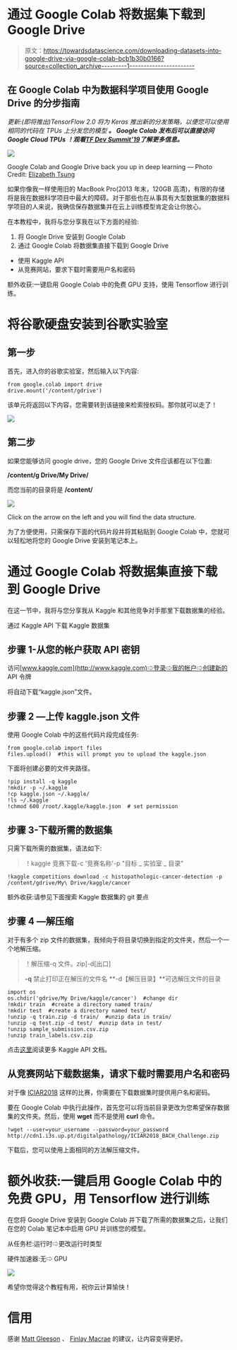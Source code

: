 # 通过 Google Colab 将数据集下载到 Google Drive

> 原文：<https://towardsdatascience.com/downloading-datasets-into-google-drive-via-google-colab-bcb1b30b0166?source=collection_archive---------1----------------------->

## 在 Google Colab 中为数据科学项目使用 Google Drive 的分步指南

*更新:(即将推出)TensorFlow 2.0 将为 Keras 推出新的分发策略，以便您可以使用相同的代码在 TPUs* *上分发您的模型* ***。* ***Google Colab 发布后可以直接访问 Google Cloud TPUs*** *！观看*[*TF Dev Summit’19*](https://youtu.be/k5c-vg4rjBw?t=1263)*了解更多信息。***

![](img/fa5d7991c91bb133593f01c31916c548.png)

Google Colab and Google Drive back you up in deep learning — Photo Credit: [Elizabeth Tsung](https://unsplash.com/@elizabethtsung?utm_source=medium&utm_medium=referral)

如果你像我一样使用旧的 MacBook Pro(2013 年末，120GB 高清)，有限的存储将是我在数据科学项目中最大的障碍。对于那些也在从事具有大型数据集的数据科学项目的人来说，我确信保存数据集并在云上训练模型肯定会让你放心。

在本教程中，我将与您分享我在以下方面的经验:

1.  将 Google Drive 安装到 Google Colab
2.  通过 Google Colab 将数据集直接下载到 Google Drive

*   使用 Kaggle API
*   从竞赛网站，要求下载时需要用户名和密码

额外收获:一键启用 Google Colab 中的免费 GPU 支持，使用 Tensorflow 进行训练。

# 将谷歌硬盘安装到谷歌实验室

## 第一步

首先，进入你的谷歌实验室，然后输入以下内容:

```
from google.colab import drive
drive.mount('/content/gdrive')
```

该单元将返回以下内容，您需要转到该链接来检索授权码。那你就可以走了！

![](img/155f4312194805fed1e53fbd5fa3de0f.png)

## 第二步

如果您能够访问 google drive，您的 Google Drive 文件应该都在以下位置:

**/content/g Drive/My Drive/**

而您当前的目录将是 **/content/**

![](img/84308146fe1a41a461320b8a1bb825cc.png)

Click on the arrow on the left and you will find the data structure.

为了方便使用，只需保存下面的代码片段并将其粘贴到 Google Colab 中，您就可以轻松地将您的 Google Drive 安装到笔记本上。

# 通过 Google Colab 将数据集直接下载到 Google Drive

在这一节中，我将与您分享我从 Kaggle 和其他竞争对手那里下载数据集的经验。

通过 Kaggle API 下载 Kaggle 数据集

## 步骤 1-从您的帐户获取 API 密钥

访问[www.kaggle.com](http://www.kaggle.com)⇨登录⇨我的帐户⇨创建新的 API 令牌

将自动下载“kaggle.json”文件。

## **步骤 2 —上传 kaggle.json 文件**

使用 Google Colab 中的这些代码片段完成任务:

```
from google.colab import files
files.upload()  #this will prompt you to upload the kaggle.json
```

下面将创建必要的文件夹路径。

```
!pip install -q kaggle
!mkdir -p ~/.kaggle
!cp kaggle.json ~/.kaggle/
!ls ~/.kaggle
!chmod 600 /root/.kaggle/kaggle.json  # set permission
```

## 步骤 3-下载所需的数据集

只需下载所需的数据集，语法如下:

> ！kaggle 竞赛下载-c '竞赛名称'-p "目标 _ 实验室 _ 目录"

```
!kaggle competitions download -c histopathologic-cancer-detection -p /content/gdrive/My\ Drive/kaggle/cancer
```

额外收获:请参见下面搜索 Kaggle 数据集的 git 要点

## 步骤 4 —解压缩

对于有多个 zip 文件的数据集，我倾向于将目录切换到指定的文件夹，然后一个一个地解压缩。

> ！解压缩-q 文件。zip]-d[出口]
> 
> **-q** 禁止打印正在解压的文件名
> **-d【解压目录】**可选解压文件的目录

```
import os
os.chdir('gdrive/My Drive/kaggle/cancer')  #change dir
!mkdir train  #create a directory named train/
!mkdir test  #create a directory named test/
!unzip -q train.zip -d train/  #unzip data in train/
!unzip -q test.zip -d test/  #unzip data in test/
!unzip sample_submission.csv.zip
!unzip train_labels.csv.zip
```

点击[这里](https://github.com/Kaggle/kaggle-api)阅读更多 Kaggle API 文档。

## 从竞赛网站下载数据集，请求下载时需要用户名和密码

对于像 [ICIAR2018](https://iciar2018-challenge.grand-challenge.org/) 这样的比赛，你需要在下载数据集时提供用户名和密码。

要在 Google Colab 中执行此操作，首先您可以将当前目录更改为您希望保存数据集的文件夹。然后，使用 **wget** 而不是使用 **curl** 命令。

```
!wget --user=your_username --password=your_password http://cdn1.i3s.up.pt/digitalpathology/ICIAR2018_BACH_Challenge.zip
```

下载后，您可以使用上面相同的方法解压缩文件。

# 额外收获:一键启用 Google Colab 中的免费 GPU，用 Tensorflow 进行训练

在您将 Google Drive 安装到 Google Colab 并下载了所需的数据集之后，让我们在您的 Colab 笔记本中启用 GPU 并训练您的模型。

从任务栏:运行时⇨更改运行时类型

硬件加速器:无⇨ GPU

![](img/3bcf7da49fccbabdb85e03c8b82dbd23.png)

希望你觉得这个教程有用，祝你云计算愉快！

# 信用

感谢 [Matt Gleeson](https://medium.com/@matmogleeson) 、 [Finlay Macrae](https://medium.com/@finlay.macrae) 的建议，让内容变得更好。